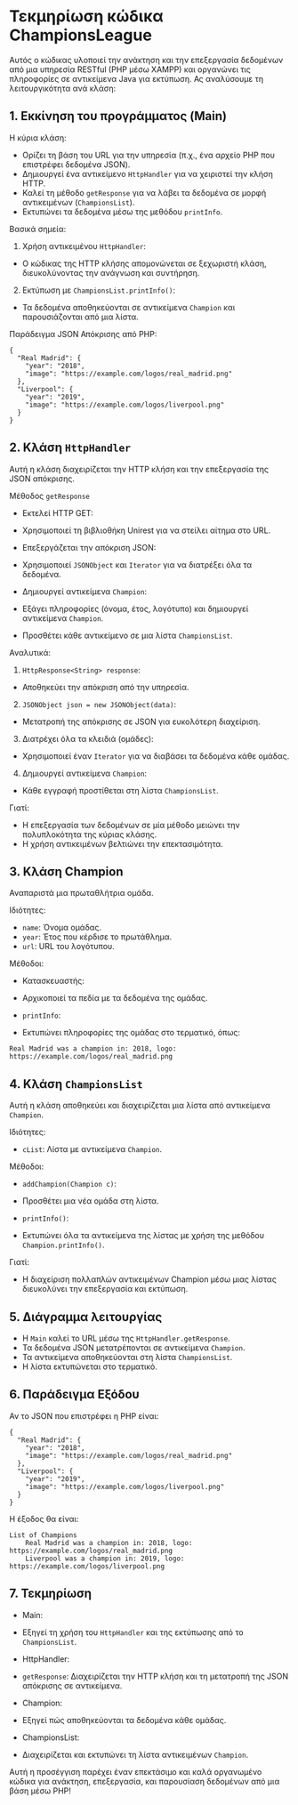 # Τεκμηρίωση κώδικα ChampionsLeague

Αυτός ο κώδικας υλοποιεί την ανάκτηση και την επεξεργασία δεδομένων από μια υπηρεσία RESTful (PHP μέσω XAMPP) και οργανώνει τις πληροφορίες σε αντικείμενα Java για εκτύπωση. Ας αναλύσουμε τη λειτουργικότητα ανά κλάση:

## 1. Εκκίνηση του προγράμματος (Main)  

Η κύρια κλάση:
- Ορίζει τη βάση του URL για την υπηρεσία (π.χ., ένα αρχείο PHP που επιστρέφει δεδομένα JSON).   
- Δημιουργεί ένα αντικείμενο `HttpHandler` για να χειριστεί την κλήση HTTP.   
- Καλεί τη μέθοδο `getResponse` για να λάβει τα δεδομένα σε μορφή αντικειμένων (`ChampionsList`).   
- Εκτυπώνει τα δεδομένα μέσω της μεθόδου `printInfo`.   

Βασικά σημεία:
1. Χρήση αντικειμένου `HttpHandler`:   
 - Ο κώδικας της HTTP κλήσης απομονώνεται σε ξεχωριστή κλάση, διευκολύνοντας την ανάγνωση και συντήρηση.

2. Εκτύπωση με `ChampionsList.printInfo()`:   
 - Τα δεδομένα αποθηκεύονται σε αντικείμενα `Champion` και παρουσιάζονται από μια λίστα.   

Παράδειγμα JSON Απόκρισης από PHP:

```
{
  "Real Madrid": {
    "year": "2018",
    "image": "https://example.com/logos/real_madrid.png"
  },
  "Liverpool": {
    "year": "2019",
    "image": "https://example.com/logos/liverpool.png"
  }
}
```

## 2. Κλάση `HttpHandler`

Αυτή η κλάση διαχειρίζεται την HTTP κλήση και την επεξεργασία της JSON απόκρισης.

Μέθοδος `getResponse`

- Εκτελεί HTTP GET:  
 - Χρησιμοποιεί τη βιβλιοθήκη Unirest για να στείλει αίτημα στο URL.   

- Επεξεργάζεται την απόκριση JSON:   
 - Χρησιμοποιεί `JSONObject` και `Iterator` για να διατρέξει όλα τα δεδομένα.   
 
- Δημιουργεί αντικείμενα `Champion`:   
 - Εξάγει πληροφορίες (όνομα, έτος, λογότυπο) και δημιουργεί αντικείμενα `Champion`.   
 - Προσθέτει κάθε αντικείμενο σε μια λίστα `ChampionsList`.   

Αναλυτικά:

1. `HttpResponse<String> response`:   
 - Αποθηκεύει την απόκριση από την υπηρεσία.

2. `JSONObject json = new JSONObject(data)`:
 - Μετατροπή της απόκρισης σε JSON για ευκολότερη διαχείριση.

3. Διατρέχει όλα τα κλειδιά (ομάδες):   
 - Χρησιμοποιεί έναν `Iterator` για να διαβάσει τα δεδομένα κάθε ομάδας.

4. Δημιουργεί αντικείμενα `Champion`:   
 - Κάθε εγγραφή προστίθεται στη λίστα `ChampionsList`.

Γιατί:

- Η επεξεργασία των δεδομένων σε μία μέθοδο μειώνει την πολυπλοκότητα της κύριας κλάσης.   
- Η χρήση αντικειμένων βελτιώνει την επεκτασιμότητα.   

## 3. Κλάση Champion

Αναπαριστά μια πρωταθλήτρια ομάδα.

Ιδιότητες:
- `name`: Όνομα ομάδας.  
- `year`: Έτος που κέρδισε το πρωτάθλημα.   
- `url`: URL του λογότυπου.   

Μέθοδοι:

- Κατασκευαστής:   
 - Αρχικοποιεί τα πεδία με τα δεδομένα της ομάδας.  

- `printInfo`:  
 - Εκτυπώνει πληροφορίες της ομάδας στο τερματικό, όπως:

```
Real Madrid was a champion in: 2018, logo: https://example.com/logos/real_madrid.png
```

## 4. Κλάση `ChampionsList`

Αυτή η κλάση αποθηκεύει και διαχειρίζεται μια λίστα από αντικείμενα `Champion`.

Ιδιότητες:   
- `cList`: Λίστα με αντικείμενα `Champion`.   

Μέθοδοι:  
- `addChampion(Champion c)`:   
- Προσθέτει μια νέα ομάδα στη λίστα.

- `printInfo()`:
 - Εκτυπώνει όλα τα αντικείμενα της λίστας με χρήση της μεθόδου `Champion.printInfo()`.

Γιατί:
- Η διαχείριση πολλαπλών αντικειμένων Champion μέσω μιας λίστας διευκολύνει την επεξεργασία και εκτύπωση.

## 5. Διάγραμμα λειτουργίας

- Η `Main` καλεί το URL μέσω της `HttpHandler.getResponse`.  
- Τα δεδομένα JSON μετατρέπονται σε αντικείμενα `Champion`.  
- Τα αντικείμενα αποθηκεύονται στη λίστα `ChampionsList`.  
- Η λίστα εκτυπώνεται στο τερματικό.  

## 6. Παράδειγμα Εξόδου

Αν το JSON που επιστρέφει η PHP είναι:

```
{
  "Real Madrid": {
    "year": "2018",
    "image": "https://example.com/logos/real_madrid.png"
  },
  "Liverpool": {
    "year": "2019",
    "image": "https://example.com/logos/liverpool.png"
  }
}
```

Η έξοδος θα είναι:

```
List of Champions
	Real Madrid was a champion in: 2018, logo: https://example.com/logos/real_madrid.png
	Liverpool was a champion in: 2019, logo: https://example.com/logos/liverpool.png
```

## 7. Τεκμηρίωση

- Main:
 - Εξηγεί τη χρήση του `HttpHandler` και της εκτύπωσης από το `ChampionsList`.

- HttpHandler:
 - `getResponse`: Διαχειρίζεται την HTTP κλήση και τη μετατροπή της JSON απόκρισης σε αντικείμενα.

- Champion:
 - Εξηγεί πώς αποθηκεύονται τα δεδομένα κάθε ομάδας.

- ChampionsList:
 - Διαχειρίζεται και εκτυπώνει τη λίστα αντικειμένων `Champion`.

Αυτή η προσέγγιση παρέχει έναν επεκτάσιμο και καλά οργανωμένο κώδικα για ανάκτηση, επεξεργασία, και παρουσίαση δεδομένων από μια βάση μέσω PHP!
